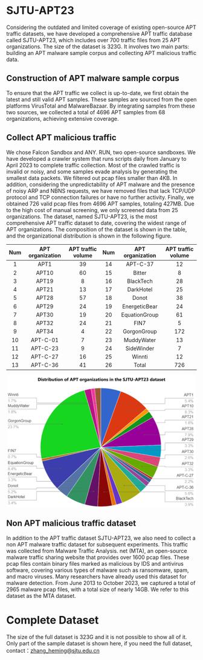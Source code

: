 # SJTU-APT23
Considering the outdated and limited coverage of existing open-source APT traffic datasets, we have developed a comprehensive APT traffic database called SJTU-APT23, which includes over 700 traffic files from 25 APT organizations. The size of the dataset is 323G. It involves two main parts: building an APT malware sample corpus and collecting APT malicious traffic data.
## Construction of APT malware sample corpus
To ensure that the APT traffic we collect is up-to-date, we first obtain the latest and still valid APT samples. These samples are sourced from the open platforms VirusTotal and MalwareBazaar. By integrating samples from these two sources, we collected a total of 4696 APT samples from 68 organizations, achieving extensive coverage.
## Collect APT malicious traffic
We chose Falcon Sandbox and ANY. RUN, two open-source sandboxes. We have developed a crawler system that runs scripts daily from January to April 2023 to complete traffic collection.
Most of the crawled traffic is invalid or noisy, and some samples evade analysis by generating the smallest data packets. We filtered out pcap files smaller than 4KB. In addition, considering the unpredictability of APT malware and the presence of noisy ARP and NBNS requests, we have removed files that lack TCP/UDP protocol and TCP connection failures or have no further activity.
Finally, we obtained 726 valid pcap files from 4696 APT samples, totaling 427MB. Due to the high cost of manual screening, we only screened data from 25 organizations. The dataset, named SJTU-APT23, is the most comprehensive APT traffic dataset to date, covering the widest range of APT organizations. The composition of the dataset is shown in the table, and the organizational distribution is shown in the following figure.

<div align="center">
  
| Num | APT organization | APT traffic volume | Num | APT organization | APT traffic volume|
| :----: | :----: | :----: | :----: | :-----: | :----: |
| 1 | APT1 | 39 | 14 | APT-C-37 | 12 |
| 2 | APT10 | 60 | 15 | Bitter | 8 |
| 3 | APT19 | 8 | 16 | BlackTech | 28 | 
| 4 | APT21 | 13 | 17 | DarkHotel | 25 |
| 5 | APT28 | 57 | 18 | Donot | 38 |
| 6 | APT29 | 24 | 19 | EnergeticBear | 24 |
| 7 | APT30 | 19 | 20 | EquationGroup | 61 |
| 8 | APT32 | 24 | 21 | FIN7 | 5 |
| 9 | APT34 | 4 | 22 | GorgonGroup | 172 |
| 10 | APT-C-01 | 7 | 23 | MuddyWater | 13 |
| 11 | APT-C-23 | 9 | 24 | SideWinder | 7 |
| 12 | APT-C-27 | 16 | 25 | Winnti | 12 |
| 13 | APT-C-36 | 41 | 26 | Total | 726 |

</div>

<div align="center">
    <img align="center" src="https://github.com/Netsec-SJTU/SJTU-APT23/blob/main/APT_organization.png" width="500" height="350" />
</div>


## Non APT malicious traffic dataset
In addition to the APT traffic dataset SJTU-APT23, we also need to collect a non APT malware traffic dataset for subsequent experiments. This traffic was collected from Malware Traffic Analysis. net (MTA), an open-source malware traffic sharing website that provides over 1600 pcap files. These pcap files contain binary files marked as malicious by IDS and antivirus software, covering various types of malware such as ransomware, spam, and macro viruses. Many researchers have already used this dataset for malware detection. From June 2013 to October 2023, we captured a total of 2965 malware pcap files, with a total size of nearly 14GB. We refer to this dataset as the MTA dataset.

# Complete Dataset
The size of the full dataset is 323G and it is not possible to show all of it. Only part of the sample dataset is shown here, if you need the full dataset, contact：zhang_heming@sjtu.edu.cn
